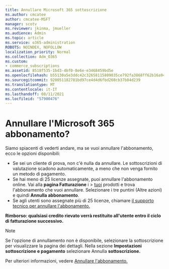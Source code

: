 ```yaml
---
title: Annullare Microsoft 365 sottoscrizione
ms.author: cmcatee
author: cmcatee-MSFT
manager: scotv
ms.reviewer: jkinma, jmueller
ms.audience: Admin
ms.topic: article
ms.service: o365-administration
ROBOTS: NOINDEX, NOFOLLOW
localization_priority: Normal
ms.collection: Adm_O365
ms.custom:
- commerce_subscriptions
ms.assetid: 8518f535-1bd3-4bf0-8e6e-e3468459bd5e
ms.openlocfilehash: b55130a5e3ddc42c32658115809035ce792fa3868ff62b16a94c80d91572568a
ms.sourcegitcommit: 920051182781bd97ce4d4d6fbd268cb37b84d239
ms.translationtype: MT
ms.contentlocale: it-IT
ms.lasthandoff: 08/11/2021
ms.locfileid: "57900476"
---
```

# <a name="canceling-your-microsoft-365-subscription"></a>Annullare l'Microsoft 365 abbonamento?

Siamo spiacenti di vederti andare, ma se vuoi annullare l'abbonamento, ecco le opzioni disponibili:
  
- Se sei un cliente di prova, non c'è nulla da annullare. Le sottoscrizioni di valutazione scadono automaticamente, a meno che non venga fornito un metodo di pagamento.
- Se hai meno di 25 licenze assegnate, puoi annullare l'abbonamento online. Vai alla **pagina Fatturazione** i \> [tuoi](https://go.microsoft.com/fwlink/p/?linkid=842054) prodotti e trova l'abbonamento che vuoi annullare. Selezionare i tre puntini (Altre azioni) e quindi **Annulla abbonamento**.
- Se agli utenti sono assegnate più di 25 licenze, chiamare [il supporto tecnico per annullare l'abbonamento.](https://go.microsoft.com/fwlink/p/?linkid=518322)

**Rimborso: qualsiasi credito rievato verrà restituito all'utente entro il ciclo di fatturazione successivo.**

> [!NOTE]
> Se l'opzione di annullamento non è disponibile, selezionare la sottoscrizione per visualizzare la pagina dei dettagli. Nella sezione **Impostazioni sottoscrizione e pagamento** selezionare Annulla **sottoscrizione.**

Per ulteriori informazioni, vedere [Annullare l'abbonamento.](https://docs.microsoft.com/microsoft-365/commerce/subscriptions/cancel-your-subscription)